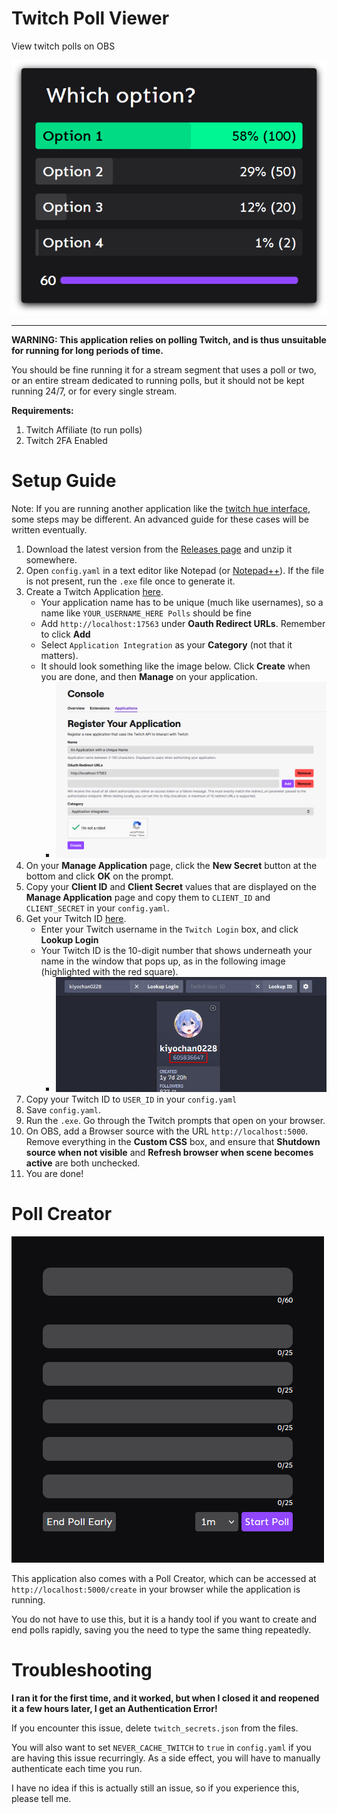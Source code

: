 # Twitch Poll Viewer

View twitch polls on OBS

![poll sample](deploy/assets/poll_sample.png)

---

**WARNING: This application relies on polling Twitch, and is thus unsuitable for running for long periods of time.**

You should be fine running it for a stream segment that uses a poll or two, or an entire stream dedicated to running polls, but it should not be kept running 24/7, or for every single stream.

**Requirements:**

1. Twitch Affiliate (to run polls)
2. Twitch 2FA Enabled

# Setup Guide

Note: If you are running another application like the [twitch hue interface](https://github.com/Roadcrosser/channelpoint-hue), some steps may be different. An advanced guide for these cases will be written eventually.

1. Download the latest version from the [Releases page](https://github.com/Roadcrosser/twitch-poll-viewer/releases) and unzip it somewhere.
2. Open `config.yaml` in a text editor like Notepad (or [Notepad++](https://notepad-plus-plus.org/)). If the file is not present, run the `.exe` file once to generate it.
3. Create a Twitch Application [here](https://dev.twitch.tv/console/apps/create).
    - Your application name has to be unique (much like usernames), so a name like `YOUR_USERNAME_HERE Polls` should be fine
    - Add `http://localhost:17563` under **Oauth Redirect URLs**. Remember to click **Add**
    - Select `Application Integration` as your **Category** (not that it matters).
    - It should look something like the image below. Click **Create** when you are done, and then **Manage** on your application.
        - ![setup image 1](deploy/assets/setup_img_1.png)
4. On your **Manage Application** page, click the **New Secret** button at the bottom and click **OK** on the prompt.
5. Copy your **Client ID** and **Client Secret** values that are displayed on the **Manage Application** page and copy them to `CLIENT_ID` and `CLIENT_SECRET` in your `config.yaml`.
6. Get your Twitch ID [here](https://codepen.io/Alca/full/RwaredM).
    - Enter your Twitch username in the `Twitch Login` box, and click **Lookup Login**
    - Your Twitch ID is the 10-digit number that shows underneath your name in the window that pops up, as in the following image (highlighted with the red square).
        - ![setup image 2](deploy/assets/setup_img_2.png)
7. Copy your Twitch ID to `USER_ID` in your `config.yaml`
8. Save `config.yaml`.
9. Run the `.exe`. Go through the Twitch prompts that open on your browser.
10. On OBS, add a Browser source with the URL `http://localhost:5000`. Remove everything in the **Custom CSS** box, and ensure that **Shutdown source when not visible** and **Refresh browser when scene becomes active** are both unchecked.
11. You are done!

# Poll Creator

![poll creator](deploy/assets/poll_creator.png)

This application also comes with a Poll Creator, which can be accessed at `http://localhost:5000/create` in your browser while the application is running.

You do not have to use this, but it is a handy tool if you want to create and end polls rapidly, saving you the need to type the same thing repeatedly.

# Troubleshooting

**I ran it for the first time, and it worked, but when I closed it and reopened it a few hours later, I get an Authentication Error!**

If you encounter this issue, delete `twitch_secrets.json` from the files.

You will also want to set `NEVER_CACHE_TWITCH` to `true` in `config.yaml` if you are having this issue recurringly. As a side effect, you will have to manually authenticate each time you run.

I have no idea if this is actually still an issue, so if you experience this, please tell me. 